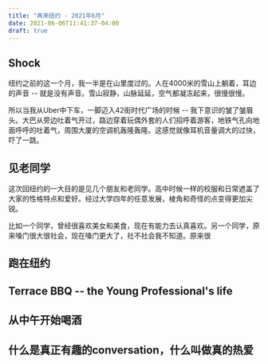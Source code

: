 ```yaml
---
title: "再来纽约 - 2021年6月"
date: 2021-06-06T11:41:37-04:00
draft: true
---
```

## Shock
纽约之前的这一个月，我一半是在山里度过的。人在4000米的雪山上躺着，耳边的声音 -- 就是没有声音。雪山寂静，山脉延延，空气都凝冻起来，很慢很慢。

所以当我从Uber中下车，一脚迈入42街时代广场的时候 -- 我下意识的皱了皱眉头。大巴从旁边吐着气开过，路边穿着玩偶外套的人们招呼着游客，地铁气孔向地面呼呼的吐着气，周围大厦的空调机轰隆轰隆。这感觉就像耳机音量调大的过快，吓了一跳。

## 见老同学
这次回纽约的一大目的是见几个朋友和老同学。高中时候一样的校服和日常遮盖了大家的性格特点和爱好。经过大学四年的任意发展，棱角和奇怪的点变得更加尖锐。

比如一个同学，曾经很喜欢美女和美食，现在有能力去认真喜欢。另一个同学，原来嗓门很大很社会，现在嗓门更大了，社不社会我不知道。原来很


## 跑在纽约


## Terrace BBQ -- the Young Professional's life 

## 从中午开始喝酒

## 什么是真正有趣的conversation，什么叫做真的热爱 
